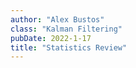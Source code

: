 ```yaml
---
author: "Alex Bustos"
class: "Kalman Filtering"
pubDate: 2022-1-17
title: "Statistics Review"
---
```

